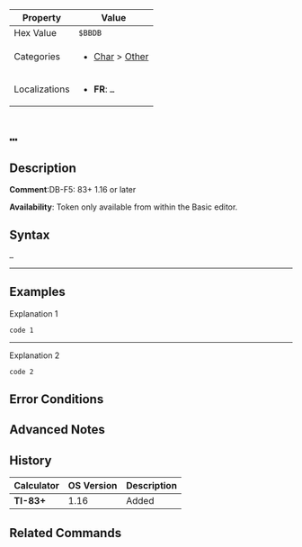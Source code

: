 | Property      | Value |
|---------------|-------|
| Hex Value     | `$BBDB`|
| Categories    | <ul><li>[Char](<../categories/Char.md>) > [Other](<../categories/Char.md#Other>)</li></ul> |
| Localizations | <ul><li><b>FR</b>: `…`</li></ul> |

# `…`

## Description


<b>Comment</b>:DB-F5: 83+ 1.16 or later

<b>Availability</b>: Token only available from within the Basic editor.

## Syntax
`…`

<hr>

## Examples

Explanation 1
```ti-basic
code 1
```
---
Explanation 2
```ti-basic
code 2
```

## Error Conditions


## Advanced Notes


## History
| Calculator | OS Version | Description |
|------------|------------|-------------|
| <b>TI-83+</b> | 1.16 | Added

## Related Commands

    
